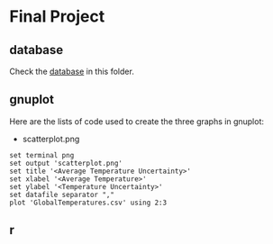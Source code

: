 # Final Project

## database
Check the [database](https://github.com/syf9748/yifansun/blob/master/data/GlobalTemperatures.csv) in this folder. 
## gnuplot
Here are the lists of code used to create the three graphs in gnuplot:
* scatterplot.png
```
set terminal png
set output 'scatterplot.png'
set title '<Average Temperature Uncertainty>'
set xlabel '<Average Temperature>'
set ylabel '<Temperature Uncertainty>'
set datafile separator ","
plot 'GlobalTemperatures.csv' using 2:3
```

## r
